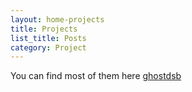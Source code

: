 ```yaml
---
layout: home-projects
title: Projects
list_title: Posts
category: Project
---
```


You can find most of them here [ghostdsb](https://github.com/ghostdsb)